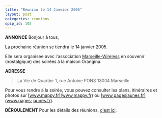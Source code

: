 ```yaml
---
title: "Réunion le 14 Janvier 2005"
layout: post
categories: reunions
spip_id: 102
---
```

**ANNONCE**
Bonjour à tous,

La prochaine réunion se tiendra le 14 janvier 2005.

Elle sera organisée avec l'association [Marseille-Wireless](http://marseille-wireless.org/) en souvenir (nostalgique) des soirées à la maison Orangina.

**ADRESSE**


> La Vie de Quartier
> 1, rue Antoine PONS
> 13004 Marseille


Pour vous rendre à la soirée, vous pouvez consulter les plans, itinéraires et photos sur [www.mappy.fr](www.mappy.fr) ou [www.pagesjaunes.fr](www.pages-jaunes.fr).


**DÉROULEMENT**
Pour les détails des réunions, [c'est ici](/association/les-reunions-du-plug/).

